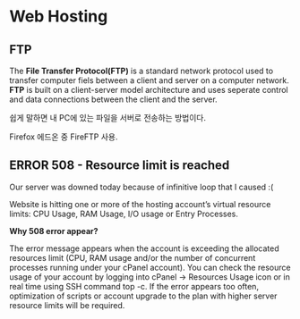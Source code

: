 # Web Hosting
## FTP
The **File Transfer Protocol(FTP)** is a standard network protocol used to transfer computer fiels between a client and server on a computer network. **FTP** is built on a client-server model architecture and uses seperate control and data connections between the client and the server.

쉽게 말하면 내 PC에 있는 파일을 서버로 전송하는 방법이다.

Firefox 에드온 중 FireFTP 사용.


## ERROR 508 - Resource limit is reached
Our server was downed today because of infinitive loop that I caused :(


Website is hitting one or more of the hosting account’s virtual resource limits: CPU Usage, RAM Usage, I/O usage or Entry Processes.

**Why 508 error appear?**

The error message appears when the account is exceeding the allocated resources limit (CPU, RAM usage and/or the number of concurrent processes running under your cPanel account). You can check the resource usage of your account by logging into cPanel -> Resources Usage icon or in real time using SSH command top -c. If the error appears too often, optimization of scripts or account upgrade to the plan with higher server resource limits will be required.
